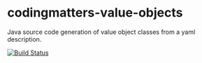 # codingmatters-value-objects
Java source code generation of value object classes from a yaml description.


[![Build Status](https://travis-ci.org/flexiooss/codingmatters-value-objects.svg?branch=master)](https://travis-ci.org/flexiooss/codingmatters-value-objects)

